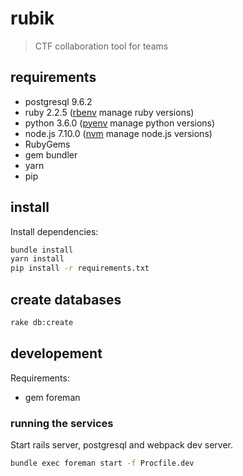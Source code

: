 # rubik

> CTF collaboration tool for teams

## requirements

- postgresql 9.6.2
- ruby 2.2.5 ([rbenv](https://github.com/rbenv/rbenv) manage ruby versions)
- python 3.6.0 ([pyenv](https://github.com/pyenv/pyenv) manage python versions)
- node.js 7.10.0 ([nvm](https://github.com/creationix/nvm) manage node.js versions)
- RubyGems
- gem bundler
- yarn
- pip

## install

Install dependencies:

```bash
bundle install
yarn install
pip install -r requirements.txt
```

## create databases

```bash
rake db:create
```

## developement

Requirements:

- gem foreman

### running the services

Start rails server, postgresql and webpack dev server.

```bash
bundle exec foreman start -f Procfile.dev
```
